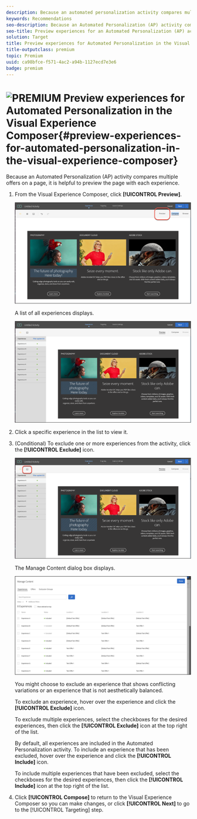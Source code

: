 ```yaml
---
description: Because an automated personalization activity compares multiple offers on a page, it is helpful to preview the page with each experience.
keywords: Recommendations
seo-description: Because an Automated Personalization (AP) activity compares multiple offers on a page, it is helpful to preview the page with each experience.
seo-title: Preview experiences for an Automated Personalization (AP) activity in the Adobe Target Visual Experience Composer
solution: Target
title: Preview experiences for Automated Personalization in the Visual Experience Composer
title-outputclass: premium
topic: Premium
uuid: ca98bfce-f571-4ac2-a94b-1127ecd7e3e6
badge: premium
---
```


# ![PREMIUM](/help/assets/premium.png) Preview experiences for Automated Personalization in the Visual Experience Composer{#preview-experiences-for-automated-personalization-in-the-visual-experience-composer}

Because an Automated Personalization (AP) activity compares multiple offers on a page, it is helpful to preview the page with each experience.

1. From the Visual Experience Composer, click **[!UICONTROL Preview]**.

   ![Preview icon](/help/c-activities/t-automated-personalization/assets/preview.png)

   A list of all experiences displays.

   ![Preview experiences](/help/c-activities/t-automated-personalization/assets/ap_preview-new.png)

1. Click a specific experience in the list to view it.

1. (Conditional) To exclude one or more experiences from the activity, click the **[!UICONTROL Exclude]** icon.

   ![Exclude icon](/help/c-activities/t-automated-personalization/assets/ap_exclude-new.png)

   The Manage Content dialog box displays.

   ![Manage Content dialog box](/help/c-activities/t-automated-personalization/assets/preview-exclude.png)

   You might choose to exclude an experience that shows conflicting variations or an experience that is not aesthetically balanced.

   To exclude an experience, hover over the experience and click the **[!UICONTROL Exclude]** icon.

   To exclude multiple experiences, select the checkboxes for the desired experiences, then click the **[!UICONTROL Exclude]** icon at the top right of the list.

   By default, all experiences are included in the Automated Personalization activity. To include an experience that has been excluded, hover over the experience and click the  **[!UICONTROL Include]** icon.

   To include multiple experiences that have been excluded, select the checkboxes for the desired experiences, then click the **[!UICONTROL Include]** icon at the top right of the list. 

1. Click **[!UICONTROL Compose]** to return to the Visual Experience Composer so you can make changes, or click **[!UICONTROL Next]** to go to the [!UICONTROL Targeting] step. 
